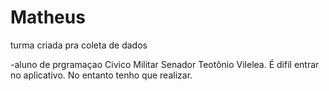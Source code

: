 # Matheus
turma criada pra coleta de dados

-aluno de prgramaçao Civico Militar Senador Teotônio Vilelea.
É difíl entrar no aplicativo.
No entanto tenho que realizar.

